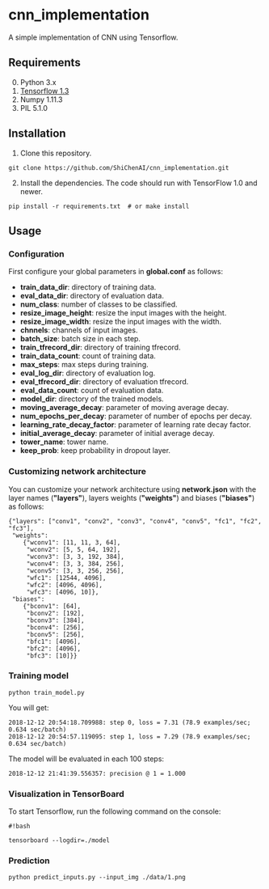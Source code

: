 # cnn_implementation
A simple implementation of CNN using Tensorflow.

## Requirements
0. Python 3.x
1. <a href="https://tensorflow.org">Tensorflow 1.3</a>
2. Numpy 1.11.3
3. PIL 5.1.0

## Installation
1. Clone this repository.
```
git clone https://github.com/ShiChenAI/cnn_implementation.git
```

2. Install the dependencies. The code should run with TensorFlow 1.0 and newer.
```
pip install -r requirements.txt  # or make install
```

## Usage
### Configuration
First configure your global parameters in **global.conf** as follows:
- **train_data_dir**: directory of training data.
- **eval_data_dir**: directory of evaluation data.
- **num_class**: number of classes to be classified.
- **resize_image_height**: resize the input images with the height.
- **resize_image_width**: resize the input images with the width.
- **chnnels**: channels of input images.
- **batch_size**: batch size in each step.
- **train_tfrecord_dir**: directory of training tfrecord.
- **train_data_count**: count of training data.
- **max_steps**: max steps during training.
- **eval_log_dir**: directory of evaluation log.
- **eval_tfrecord_dir**: directory of evaluation tfrecord.
- **eval_data_count**: count of evaluation data.
- **model_dir**: directory of the trained models.
- **moving_average_decay**: parameter of moving average decay.
- **num_epochs_per_decay**: parameter of number of epochs per decay.
- **learning_rate_decay_factor**: parameter of learning rate decay factor.
- **initial_average_decay**: parameter of initial average decay.
- **tower_name**: tower name.
- **keep_prob**: keep probability in dropout layer.

### Customizing network architecture
You can customize your network architecture using **network.json** with the layer names (**"layers"**), layers weights (**"weights"**) and biases (**"biases"**) as follows: 
```
{"layers": ["conv1", "conv2", "conv3", "conv4", "conv5", "fc1", "fc2", "fc3"],
 "weights": 
    {"wconv1": [11, 11, 3, 64], 
     "wconv2": [5, 5, 64, 192],
     "wconv3": [3, 3, 192, 384],
     "wconv4": [3, 3, 384, 256], 
     "wconv5": [3, 3, 256, 256], 
     "wfc1": [12544, 4096], 
     "wfc2": [4096, 4096],
     "wfc3": [4096, 10]}, 
 "biases": 
    {"bconv1": [64], 
     "bconv2": [192],  
     "bconv3": [384], 
     "bconv4": [256], 
     "bconv5": [256], 
     "bfc1": [4096], 
     "bfc2": [4096],
     "bfc3": [10]}}
``` 

### Training model

``` 
python train_model.py
``` 
You will get:
``` 
2018-12-12 20:54:18.709988: step 0, loss = 7.31 (78.9 examples/sec; 0.634 sec/batch)
2018-12-12 20:54:57.119095: step 1, loss = 7.29 (78.9 examples/sec; 0.634 sec/batch)
``` 
The model will be evaluated in each 100 steps:
``` 
2018-12-12 21:41:39.556357: precision @ 1 = 1.000
``` 

### Visualization in TensorBoard
To start Tensorflow, run the following command on the console:
``` 
#!bash

tensorboard --logdir=./model
``` 

### Prediction
``` 
python predict_inputs.py --input_img ./data/1.png
``` 